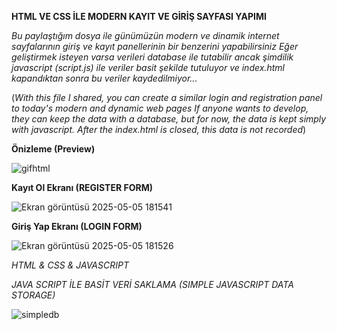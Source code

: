 **HTML VE CSS İLE MODERN KAYIT VE GİRİŞ SAYFASI YAPIMI**

*Bu paylaştığım dosya ile günümüzün modern ve dinamik internet sayfalarının giriş ve kayıt panellerinin bir benzerini yapabilirsiniz*
*Eğer geliştirmek isteyen varsa verileri database ile tutabilir ancak şimdilik javascript (script.js) ile veriler basit şekilde tutuluyor ve index.html kapandıktan sonra bu veriler kaydedilmiyor...*

(*With this file I shared, you can create a similar login and registration panel to today's modern and dynamic web pages*
*If anyone wants to develop, they can keep the data with a database, but for now, the data is kept simply with javascript. After the index.html is closed, this data is not recorded*)


**Önizleme (Preview)**





![gifhtml](https://github.com/user-attachments/assets/2174a949-4787-4a54-961f-7cc53f908938)


**Kayıt Ol Ekranı (REGISTER FORM)**


![Ekran görüntüsü 2025-05-05 181541](https://github.com/user-attachments/assets/164bd37c-aad6-4b5a-801d-668f7c9420bf)


**Giriş Yap Ekranı (LOGIN FORM)**


![Ekran görüntüsü 2025-05-05 181526](https://github.com/user-attachments/assets/5e7619ea-8a2d-4f76-830a-cab9275b73ba)


*HTML & CSS & JAVASCRIPT*

*JAVA SCRIPT İLE BASİT VERİ SAKLAMA (SIMPLE JAVASCRIPT DATA STORAGE)*


![simpledb](https://github.com/user-attachments/assets/dc64a43f-d525-47a6-9ee9-4efecf842285)

